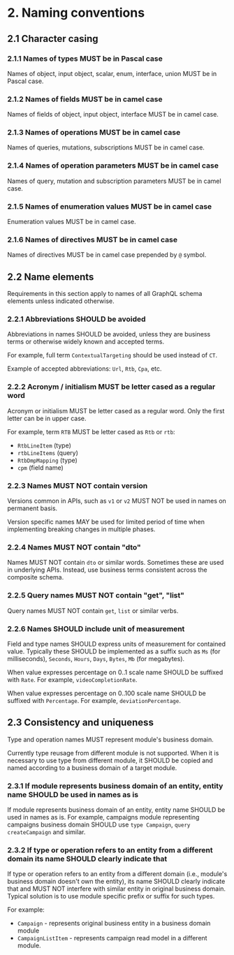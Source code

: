 # 2. Naming conventions

## 2.1 Character casing

### 2.1.1 Names of types MUST be in Pascal case

Names of object, input object, scalar, enum, interface, union MUST be in Pascal case.

### 2.1.2 Names of fields MUST be in camel case

Names of fields of object, input object, interface MUST be in camel case.

### 2.1.3 Names of operations MUST be in camel case

Names of queries, mutations, subscriptions MUST be in camel case.

### 2.1.4 Names of operation parameters MUST be in camel case

Names of query, mutation and subscription parameters MUST be in camel case.

### 2.1.5 Names of enumeration values MUST be in camel case

Enumeration values MUST be in camel case.

### 2.1.6 Names of directives MUST be in camel case

Names of directives MUST be in camel case prepended by `@` symbol.

## 2.2 Name elements

Requirements in this section apply to names of all GraphQL schema elements unless indicated otherwise.

### 2.2.1 Abbreviations SHOULD be avoided

Abbreviations in names SHOULD be avoided, unless they are business terms or otherwise widely known and accepted terms.

For example, full term `ContextualTargeting` should be used instead of `CT`.

Example of accepted abbreviations: `Url`, `Rtb`, `Cpa`, etc.

### 2.2.2 Acronym / initialism MUST be letter cased as a regular word

Acronym or initialism MUST be letter cased as a regular word. Only the first letter can be in upper case.

For example, term `RTB` MUST be letter cased as `Rtb` or `rtb`:
- `RtbLineItem` (type)
- `rtbLineItems` (query)
- `RtbDmpMapping` (type)
- `cpm` (field name)

### 2.2.3 Names MUST NOT contain version

Versions common in APIs, such as `v1` or `v2` MUST NOT be used in names on permanent basis.

Version specific names MAY be used for limited period of time when implementing breaking changes in multiple phases.

### 2.2.4 Names MUST NOT contain "dto"

Names MUST NOT contain `dto` or similar words. Sometimes these are used in underlying APIs. Instead, use business terms consistent across the composite schema.

### 2.2.5 Query names MUST NOT contain "get", "list"

Query names MUST NOT contain `get`, `list` or similar verbs.

### 2.2.6 Names SHOULD include unit of measurement

Field and type names SHOULD express units of measurement for contained value. Typically these SHOULD be implemented as a suffix such as `Ms` (for milliseconds), `Seconds`, `Hours`, `Days`, `Bytes`, `Mb` (for megabytes).

When value expresses percentage on 0..1 scale name SHOULD be suffixed with `Rate`. For example, `videoCompletionRate`.

When value expresses percentage on 0..100 scale name SHOULD be suffixed with `Percentage`. For example, `deviationPercentage`.

## 2.3 Consistency and uniqueness

Type and operation names MUST represent module's business domain.

Currently type reusage from different module is not supported. When it is necessary to use type from different module, it SHOULD be copied and named according to a business domain of a target module.

### 2.3.1 If module represents business domain of an entity, entity name SHOULD be used in names as is

If module represents business domain of an entity, entity name SHOULD be used in names as is. For example, campaigns module representing campaigns business domain SHOULD use `type Campaign`, `query createCampaign` and similar.

### 2.3.2 If type or operation refers to an entity from a different domain its name SHOULD clearly indicate that

If type or operation refers to an entity from a different domain (i.e., module's business domain doesn't own the entity), its name SHOULD clearly indicate that and MUST NOT interfere with similar entity in original business domain. Typical solution is to use module specific prefix or suffix for such types.

For example:
- `Campaign` - represents original business entity in a business domain module
- `CampaignListItem` - represents campaign read model in a different module.
